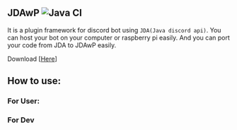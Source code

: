 ## JDAwP ![Java CI](https://github.com/bloodnighttw/JDAwP/workflows/Java%20CI/badge.svg)
It is a plugin framework for discord bot using ``JDA(Java discord api)``.
You can host your bot on your computer or raspberry pi  easily.
And you can port your code from JDA to JDAwP easily. 


Download [[Here](https://github.com/bloodnighttw/JDAwP/blob/master/out/artifacts/JDAwithPlugin2_jar/JDAwithPlugin.jar?raw=true)]


## How to use:
###       For User:

###       For Dev
